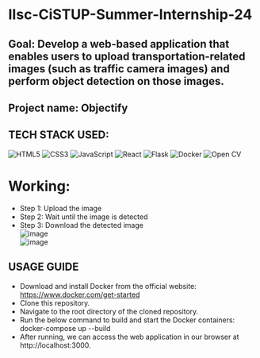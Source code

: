 # IIsc-CiSTUP-Summer-Internship-24
## Goal: Develop a web-based application that enables users to upload transportation-related images (such as traffic camera images) and perform object detection on those images.
## Project name: Objectify
## TECH STACK USED: 

![HTML5](https://img.shields.io/badge/html5-%23E34F26.svg?style=for-the-badge&logo=html5&logoColor=white) 
 ![CSS3](https://img.shields.io/badge/css3-%231572B6.svg?style=for-the-badge&logo=css3&logoColor=white) 	![JavaScript](https://img.shields.io/badge/javascript-%23323330.svg?style=for-the-badge&logo=javascript&logoColor=%23F7DF1E) ![React](https://img.shields.io/badge/react-%2320232a.svg?style=for-the-badge&logo=react&logoColor=%2361DAFB) ![Flask](https://img.shields.io/badge/flask-%23000.svg?style=for-the-badge&logo=flask&logoColor=white) ![Docker](https://img.shields.io/badge/docker-%230db7ed.svg?style=for-the-badge&logo=docker&logoColor=white) ![Open CV](https://img.shields.io/badge/OpenCV-203759?style=for-the-badge&logo=OpenCV&logoColor=EEF37B)


# Working:
 * Step 1: Upload the image
 * Step 2: Wait until the image is detected
 * Step 3: Download the detected image  <br>
![image](https://github.com/subash-ghub/IIsc---CiSTUP-Summer-Internship-24/assets/104593776/b3dba639-67a9-4f24-99d3-461154a4338e) <br> ![image](https://github.com/subash-ghub/IIsc---CiSTUP-Summer-Internship-24/assets/104593776/c81284a0-e9f9-41bc-9ca8-3d869d872c81)






 
 



## USAGE GUIDE
- Download and install Docker from the official website: https://www.docker.com/get-started
- Clone this repository.
- Navigate to the root directory of the cloned repository.
- Run the below command to build and start the Docker containers: <br>
  docker-compose up --build
- After running, we can access the web application in our browser at http://localhost:3000.
